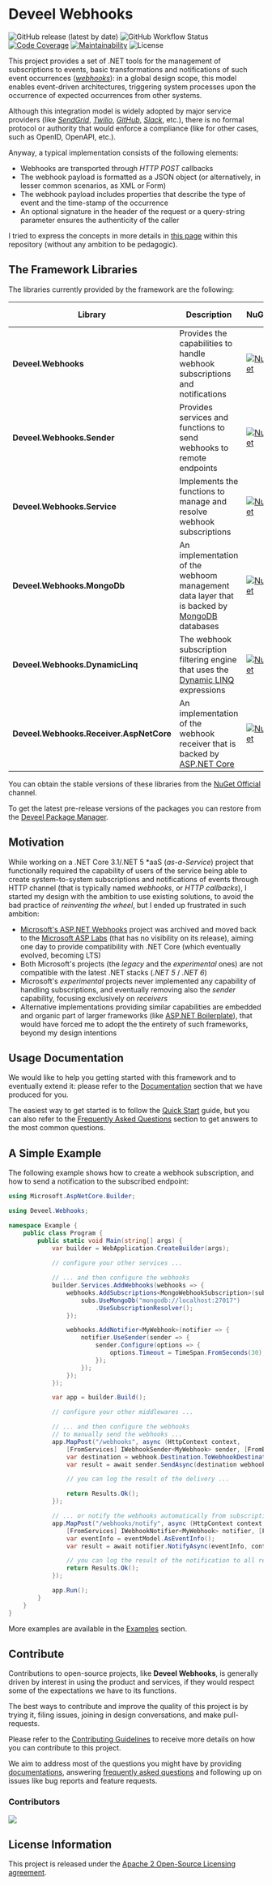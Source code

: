 # Deveel Webhooks

![GitHub release (latest by date)](https://img.shields.io/github/v/release/deveel/deveel.webhooks?display_name=tag&logo=github)
![GitHub Workflow Status](https://img.shields.io/github/actions/workflow/status/deveel/deveel.webhooks/cd.yml?logo=github)
[![Code Coverage](https://codecov.io/gh/deveel/deveel.webhooks/branch/main/graph/badge.svg?token=BKRX2N1IZ1)](https://codecov.io/gh/deveel/deveel.webhooks) 
[![Maintainability](https://api.codeclimate.com/v1/badges/d6af433587d35d4eaee3/maintainability)](https://codeclimate.com/github/deveel/deveel.webhooks/maintainability)
![License](https://img.shields.io/github/license/deveel/deveel.webhooks)

This project provides a set of .NET tools for the management of subscriptions to events, basic transformations and notifications of such event occurrences (_[webhooks](docs/concept_webhook.md)_): in a global design scope, this model enables event-driven architectures, triggering system processes upon the occurrence of expected occurrences from other systems.

Although this integration model is widely adopted by major service providers (like _[SendGrid](https://docs.sendgrid.com/for-developers/tracking-events/getting-started-event-webhook)_, _[Twilio](https://www.twilio.com/docs/usage/webhooks)_, _[GitHub](https://docs.github.com/en/developers/webhooks-and-events/webhooks/about-webhooks)_, _[Slack](https://api.slack.com/messaging/webhooks)_, etc.), there is no formal protocol or authority that would enforce a compliance (like for other cases, such as OpenID, OpenAPI, etc.).

Anyway, a typical implementation consists of the following elements:

* Webhooks are transported through _HTTP POST_ callbacks
* The webhook payload is formatted as a JSON object (or alternatively, in lesser common scenarios, as XML or Form)
* The webhook payload includes properties that describe the type of event and the time-stamp of the occurrence
* An optional signature in the header of the request or a query-string parameter ensures the authenticity of the caller

I tried to express the concepts in more details in [this page](docs/concept_webhook.md) within this repository (without any ambition to be pedagogic).

## The Framework Libraries

The libraries currently provided by the framework are the following:

| Library                                 | Description                                                                                                          | NuGet                                                                  | GitHub (prerelease) |
| ----------------------------------------| ---------------------------------------------------------------------------------------------------------------------|----------------------------------------------------------------------- |---------------------|
| **Deveel.Webhooks**                     | Provides the capabilities to handle webhook subscriptions and notifications                                          | [![Nuget](https://img.shields.io/nuget/v/Deveel.Webhooks?label=NuGet&logo=nuget)](https://www.nuget.org/packages/Deveel.Webhooks) | [![GitHub](https://img.shields.io/static/v1?label=GitHub&message=preview&color=yellow&logo=github)](https://github.com/deveel/deveel.webhooks/pkgs/nuget/Deveel.Webhooks) |
| **Deveel.Webhooks.Sender**              | Provides services and functions to send webhooks to remote endpoints                                                 | [![Nuget](https://img.shields.io/nuget/v/Deveel.Webhooks.Sender?label=latest&logo=nuget)](https://www.nuget.org/packages/Deveel.Webhooks.Sender) | [![GitHub](https://img.shields.io/static/v1?label=GitHub&message=preview&color=yellow&logo=github)](https://github.com/deveel/deveel.webhooks/pkgs/nuget/Deveel.Webhooks.Sender) |
| **Deveel.Webhooks.Service**             | Implements the functions to manage and resolve webhook subscriptions                                                 | [![Nuget](https://img.shields.io/nuget/v/Deveel.Webhooks.Service?label=NuGet&logo=nuget)](https://www.nuget.org/packages/Deveel.Webhooks.Service) |  [![GitHub](https://img.shields.io/static/v1?label=NuGet&message=preview&color=yellow&logo=github)](https://github.com/deveel/deveel.webhooks/pkgs/nuget/Deveel.Webhooks.Service) |
| **Deveel.Webhooks.MongoDb**             | An implementation of the webhoom management data layer that is backed by [MongoDB](https://mongodb.com) databases    | [![Nuget](https://img.shields.io/nuget/v/Deveel.Webhooks.MongoDb?label=NuGet&logo=nuget)](https://www.nuget.org/packages/Deveel.Webhooks.MongoDb) | [![GitHub](https://img.shields.io/static/v1?label=GitHub&message=preview&color=yellow&logo=github)](https://github.com/deveel/deveel.webhooks/pkgs/nuget/Deveel.Webhooks.MongoDb) |
| **Deveel.Webhooks.DynamicLinq**         | The webhook subscription filtering engine that uses the [Dynamic LINQ](https://dynamic-linq.net/) expressions        | [![Nuget](https://img.shields.io/nuget/v/Deveel.Webhooks.DynamicLinq?label=NuGet&logo=nuget)](https://www.nuget.org/packages/Deveel.Webhooks.DynamicLinq) | [![GitHub](https://img.shields.io/static/v1?label=GitHub&message=preview&color=yellow&logo=github)](https://github.com/deveel/deveel.webhooks/pkgs/nuget/Deveel.Webhooks.DynamicLinq) |
| **Deveel.Webhooks.Receiver.AspNetCore** | An implementation of the webhook receiver that is backed by [ASP.NET Core](https://dotnet.microsoft.com/apps/aspnet) | [![Nuget](https://img.shields.io/nuget/v/Deveel.Webhooks.Receiver.AspNetCore?label=NuGet&logo=nuget)](https://www.nuget.org/packages/Deveel.Webhooks.Receiver.AspNetCore) | [![GitHub](https://img.shields.io/static/v1?label=GitHub&message=preview&color=yellow&logo=github)](https://github.com/deveel/deveel.webhooks/pkgs/nuget/Deveel.Webhooks.Receiver.AspNetCore) |

You can obtain the stable versions of these libraries from the [NuGet Official](https://nuget.org) channel.

To get the latest pre-release versions of the packages you can restore from the [Deveel Package Manager](https://github.com/orgs/deveel/packages).


## Motivation

While working on a .NET Core 3.1/.NET 5 *aaS (_as-a-Service_) project that functionally required the capability of users of the service being able to create system-to-system subscriptions and notifications of events through HTTP channel (that is typically named _webhooks_, or _HTTP callbacks_), I started my design with the ambition to use existing solutions, to avoid the bad practice of _reinventing the wheel_, but I ended up frustrated in such ambition:

* [Microsoft's ASP.NET Webhooks](https://github.com/aspnet/WebHooks) project was archived and moved back to the [Microsoft ASP Labs](https://github.com/aspnet/AspLabs/tree/main/src/WebHooks) (that has no visibility on its release), aiming one day to provide compatibility with .NET Core (which eventually evolved, becoming LTS)
* Both Microsoft's projects (the _legacy_ and the _experimental_ ones) are not compatible with the latest .NET stacks (_.NET 5_ / _.NET 6_)
* Microsoft's _experimental_ projects never implemented any capability of handling subscriptions, and eventually removing also the _sender_ capability, focusing exclusively on _receivers_
* Alternative implementations providing similar capabilities are embedded and organic part of larger frameworks (like [ASP.NET Boilerplate](https://github.com/aspnetboilerplate/aspnetboilerplate)), that would have forced me to adopt the the entirety of such frameworks, beyond my design intentions

## Usage Documentation

We would like to help you getting started with this framework and to eventually extend it: please refer to the [Documentation](docs/README.md) section that we have produced for you.

The easiest way to get started is to follow the [Quick Start](docs/QUICKSTART.md) guide, but you can also refer to the [Frequently Asked Questions](docs/FAQS.md) section to get answers to the most common questions.

## A Simple Example

The following example shows how to create a webhook subscription, and how to send a notification to the subscribed endpoint:

```csharp
using Microsoft.AspNetCore.Builder;

using Deveel.Webhooks;

namespace Example {
	public class Program {
		public static void Main(string[] args) {
			var builder = WebApplication.CreateBuilder(args);
			
			// configure your other services ...

			// ... and then configure the webhooks
			builder.Services.AddWebhooks(webhooks => {
				webhooks.AddSubscriptions<MongoWebhookSubscription>(subs => {
					subs.UseMongoDb("mongodb://localhost:27017")
						.UseSubscriptionResolver();
				});

				webhooks.AddNotifier<MyWebhook>(notifier => {
					notifier.UseSender(sender => {
						sender.Configure(options => {
							options.Timeout = TimeSpan.FromSeconds(30);
						});
					});
				});
			});

			var app = builder.Build();

			// configure your other middlewares ...

			// ... and then configure the webhooks
			// to manually send the webhooks ...
			app.MapPost("/webhooks", async (HttpContext context, 
				[FromServices] IWebhookSender<MyWebhook> sender, [FromBody] MyWebhookModel webhook) => {
				var destination = webhook.Destination.ToWebhookDestination();
				var result = await sender.SendAsync(destination webhook, context.HttpContext.RequestAborted);

				// you can log the result of the delivery ...

				return Results.Ok();
			});

			// ... or notify the webhooks automatically from subscriptions
			app.MapPost("/webhooks/notify", async (HttpContext context, 
				[FromServices] IWebhookNotifier<MyWebhook> notifier, [FromBody] MyEventModel eventModel) => {
				var eventInfo = eventModel.AsEventInfo();
				var result = await notifier.NotifyAsync(eventInfo, context.HttpContext.RequestAborted);

				// you can log the result of the notification to all receivers ...
				return Results.Ok();
			});

			app.Run();
		}
	}
}
```

More examples are available in the [Examples](examples/README.md) section.

## Contribute

Contributions to open-source projects, like **Deveel Webhooks**, is generally driven by interest in using the product and services, if they would respect some of the expectations we have to its functions.

The best ways to contribute and improve the quality of this project is by trying it, filing issues, joining in design conversations, and make pull-requests.

Please refer to the [Contributing Guidelines](CONTRIBUTING.md) to receive more details on how you can contribute to this project.

We aim to address most of the questions you might have by providing [documentations](docs/README.md), answering [frequently asked questions](docs/FAQS.md) and following up on issues like bug reports and feature requests.

### Contributors

<a href="https://github.com/deveel/deveel.webhooks/graphs/contributors">
<img src="https://contrib.rocks/image?repo=deveel/deveel.webhooks"/>
</a>

## License Information

This project is released under the [Apache 2 Open-Source Licensing agreement](https://www.apache.org/licenses/LICENSE-2.0).